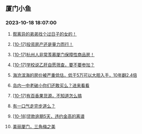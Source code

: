 ## 厦门小鱼 
### 2023-10-18 18:07:00

1. [帮离异的弟弟找个过日子的女的！](http://bbs.xmfish.com/read-htm-tid-18090691.html)

2. [[10-17]投资房产还是量力而行！](http://bbs.xmfish.com/read-htm-tid-18090666.html)

3. [[10-17]杭州人非常羡慕厦门保障性商品房！](http://bbs.xmfish.com/read-htm-tid-18090660.html)

4. [[10-17]学校说乙肝自愿筛查，要不要参加？](http://bbs.xmfish.com/read-htm-tid-18090665.html)

5. [海沧滨海的房价被严重低估，低于5万可以大胆入手，10年翻2.4倍](http://bbs.xmfish.com/read-htm-tid-18090756.html)

6. [岛内一中老破小你们还敢买么？进来看看](http://bbs.xmfish.com/read-htm-tid-18090840.html)

7. [[10-17]有百香果货源，不知道怎么搞](http://bbs.xmfish.com/read-htm-tid-18090698.html)

8. [有一口气走完步道么？](http://bbs.xmfish.com/read-htm-tid-18090905.html)

9. [[10-18]贷款逾期5天，违约金高的离谱](http://bbs.xmfish.com/read-htm-tid-18090919.html)

10. [美丽厦门，三角梅之美](http://bbs.xmfish.com/read-htm-tid-18090781.html)

